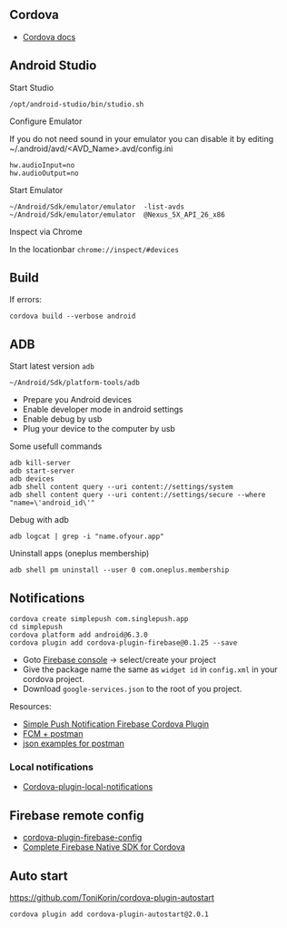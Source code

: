 ## Cordova

* [Cordova docs](https://cordova.apache.org/docs/)

## Android Studio

Start Studio

    /opt/android-studio/bin/studio.sh

Configure Emulator

If you do not need sound in your emulator you can disable it by editing  ~/.android/avd/<AVD_Name>.avd/config.ini

    hw.audioInput=no
    hw.audioOutput=no

Start Emulator

    ~/Android/Sdk/emulator/emulator  -list-avds
    ~/Android/Sdk/emulator/emulator  @Nexus_5X_API_26_x86


Inspect via Chrome

In the locationbar `chrome://inspect/#devices`

## Build

If errors:

    cordova build --verbose android

## ADB

Start latest version `adb`

    ~/Android/Sdk/platform-tools/adb
* Prepare you Android devices
 * Enable developer mode in android settings
 * Enable debug by usb
 * Plug your device to the computer by usb

Some usefull commands

    adb kill-server
    adb start-server
    adb devices
    adb shell content query --uri content://settings/system
    adb shell content query --uri content://settings/secure --where "name=\'android_id\'"

Debug with adb

    adb logcat | grep -i "name.ofyour.app"

Uninstall apps (oneplus membership)

    adb shell pm uninstall --user 0 com.oneplus.membership

## Notifications

    cordova create simplepush com.singlepush.app
    cd simplepush
    cordova platform add android@6.3.0
    cordova plugin add cordova-plugin-firebase@0.1.25 --save


* Goto [Firebase console](https://console.firebase.google.com/) -> select/create your project
* Give the package name the same as `widget id` in `config.xml` in your cordova project.
* Download `google-services.json` to the root of you project.

Resources:

* [Simple Push Notification Firebase Cordova Plugin](https://www.youtube.com/watch?v=DvRGNrGpI_A)
* [FCM + postman](https://medium.com/android-school/test-fcm-notification-with-postman-f91ba08aacc3)
* [json examples for postman](https://developers.google.com/cloud-messaging/topic-messaging)

### Local notifications

* [Cordova-plugin-local-notifications](https://github.com/katzer/cordova-plugin-local-notifications)


## Firebase remote config

* [cordova-plugin-firebase-config](https://github.com/chemerisuk/cordova-plugin-firebase-config)
* [Complete Firebase Native SDK for Cordova](https://github.com/neilor/cordova-plugin-firebase-native)

## Auto start

<https://github.com/ToniKorin/cordova-plugin-autostart>

    cordova plugin add cordova-plugin-autostart@2.0.1


